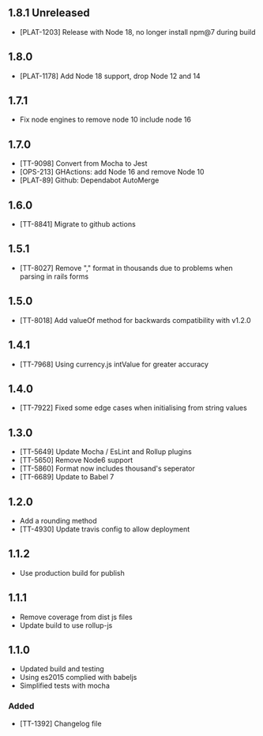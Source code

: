 ## 1.8.1 Unreleased

- [PLAT-1203] Release with Node 18, no longer install npm@7 during build

## 1.8.0

- [PLAT-1178] Add Node 18 support, drop Node 12 and 14

## 1.7.1

 - Fix node engines to remove node 10 include node 16

## 1.7.0

- [TT-9098] Convert from Mocha to Jest
- [OPS-213] GHActions: add Node 16 and remove Node 10
- [PLAT-89] Github: Dependabot AutoMerge

## 1.6.0

- [TT-8841] Migrate to github actions

## 1.5.1

- [TT-8027] Remove "," format in thousands due to problems when parsing in rails forms

## 1.5.0

- [TT-8018] Add valueOf method for backwards compatibility with v1.2.0

## 1.4.1

- [TT-7968] Using currency.js intValue for greater accuracy

## 1.4.0

- [TT-7922] Fixed some edge cases when initialising from string values

## 1.3.0

- [TT-5649] Update Mocha / EsLint and Rollup plugins
- [TT-5650] Remove Node6 support
- [TT-5860] Format now includes thousand's seperator
- [TT-6689] Update to Babel 7

## 1.2.0
- Add a rounding method
- [TT-4930] Update travis config to allow deployment

## 1.1.2
- Use production build for publish

## 1.1.1
- Remove coverage from dist js files
- Update build to use rollup-js

## 1.1.0

- Updated build and testing
- Using es2015 complied with babeljs
- Simplified tests with mocha

### Added
- [TT-1392] Changelog file
